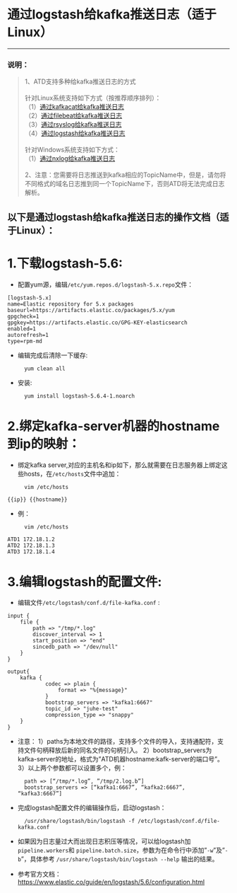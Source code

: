 ﻿# 通过logstash给kafka推送日志（适于Linux）

---
### 说明：
>  1、ATD支持多种给kafka推送日志的方式<br/>
> <br/>
> 针对Linux系统支持如下方式（按推荐顺序排列）：<br/>
> （1）[通过kafkacat给kafka推送日志][1]<br/>
> （2）[通过filebeat给kafka推送日志][2]<br/>
> （3）[通过rsyslog给kafka推送日志][3]<br/>
> （4）[通过logstash给kafka推送日志][4]<br/>
> <br/>
> 针对Windows系统支持如下方式：<br/>
> （1）[通过nxlog给kafka推送日志][5]<br/>
> <br/>
> 2、注意：您需要将日志推送到kafka相应的TopicName中，但是，请勿将不同格式的域名日志推到同一个TopicName下，否则ATD将无法完成日志解析。<br/>

## 以下是通过logstash给kafka推送日志的操作文档（适于Linux）：

# 1.下载logstash-5.6:

- 配置yum源，编辑`/etc/yum.repos.d/logstash-5.x.repo`文件：

```
[logstash-5.x]
name=Elastic repository for 5.x packages
baseurl=https://artifacts.elastic.co/packages/5.x/yum
gpgcheck=1
gpgkey=https://artifacts.elastic.co/GPG-KEY-elasticsearch
enabled=1
autorefresh=1
type=rpm-md
```

- 编辑完成后清除一下缓存:

        yum clean all
        
- 安装:

        yum install logstash-5.6.4-1.noarch

# 2.绑定kafka-server机器的hostname到ip的映射：
- 绑定kafka server,对应的主机名和ip如下，那么就需要在日志服务器上绑定这些hosts，在`/etc/hosts`文件中追加：

        vim /etc/hosts
```
{{ip}} {{hostname}}
```
- 例： 

        vim /etc/hosts
```
ATD1 172.18.1.2
ATD2 172.18.1.3
ATD3 172.18.1.4
```

# 3.编辑logstash的配置文件:
- 编辑文件`/etc/logstash/conf.d/file-kafka.conf` :

```
input {
    file {
        path => "/tmp/*.log"
        discover_interval => 1
        start_position => "end"
        sincedb_path => "/dev/null"
    }
}

output{
    kafka {
            codec => plain {
                format => "%{message}"
            }
            bootstrap_servers => "kafka1:6667"
            topic_id => "juhe-test"
            compression_type => "snappy"
    }
}
```

- 注意：
1）paths为本地文件的路径，支持多个文件的导入，支持通配符，支持文件句柄释放后新的同名文件的句柄引入。
2）bootstrap_servers为kafka-server的地址，格式为”ATD机器hostname:kafk-server的端口号”。
3）以上两个参数都可以设置多个，例：

        path => [“/tmp/*.log”, ”/tmp/2.log.b”]
        bootstrap_servers => [“kafka1:6667”, “kafka2:6667”, “kafka3:6667”]

- 完成logstash配置文件的编辑操作后，启动logstash：

        /usr/share/logstash/bin/logstash -f /etc/logstash/conf.d/file-kafka.conf

- 如果因为日志量过大而出现日志积压等情况，可以给logstash加`pipeline.workers`和 `pipeline.batch.size`，参数为在命令行中添加”`-w`”及”`-b`”，具体参考 `/usr/share/logstash/bin/logstash --help` 输出的结果。





- 参考官方文档：
https://www.elastic.co/guide/en/logstash/5.6/configuration.html


  [1]: http://1.com
  [2]: http://2.com
  [3]: http://3.com
  [4]: http://4.com
  [5]: http://5.com

